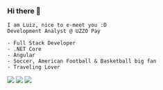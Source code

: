 ### Hi there 👋    
    
    I am Luiz, nice to e-meet you :D
    Development Analyst @ UZZO Pay
    
    - Full Stack Developer
    - .NET Core
    - Angular
    - Soccer, American Football & Basketball big fan
    - Traveling Lover 


[<img src = "https://img.shields.io/badge/Gmail-D14836?style=for-the-badge&logo=gmail&logoColor=white">](mailto:luizsantana725@gmail.com) [<img src="https://img.shields.io/badge/linkedin-%230077B5.svg?&style=for-the-badge&logo=linkedin&logoColor=white" />](https://www.linkedin.com/in/luiz-santana-053928152/) [<img src = "https://img.shields.io/badge/instagram-%23E4405F.svg?&style=for-the-badge&logo=instagram&logoColor=white">](https://www.instagram.com/luizb_santana/) 
